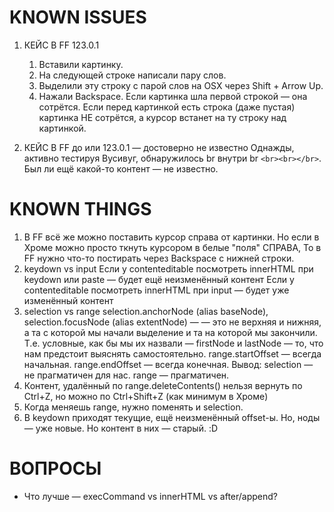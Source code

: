# KNOWN ISSUES

1. КЕЙС В FF 123.0.1
   1. Вставили картинку.
   2. На следующей строке написали пару слов.
   3. Выделили эту строку с парой слов на OSX через Shift + Arrow Up.
   4. Нажали Backspace.
   Если картинка шла первой строкой — она сотрётся.
   Если перед картинкой есть строка (даже пустая) картинка НЕ сотрётся, а курсор встанет на ту строку над картинкой.

2. КЕЙС В FF до или 123.0.1 — достоверно не известно
   Однажды, активно тестируя Вусивуг, обнаружилось br внутри br `<br><br></br>`.
   Был ли ещё какой-то контент — не известно.

# KNOWN THINGS

1. В FF всё же можно поставить курсор справа от картинки.
   Но если в Хроме можно просто ткнуть курсором в белые "поля" СПРАВА,
   То в FF нужно что-то постирать через Backspace с нижней строки.
2. keydown vs input
   Если у contenteditable посмотреть innerHTML при keydown или paste — будет ещё неизменённый контент
   Если у contenteditable посмотреть innerHTML при input — будет уже изменённый контент
3. selection vs range 
   selection.anchorNode (alias baseNode), selection.focusNode (alias extentNode) — 
   — это не верхняя и нижняя, а та с которой мы начали выделение и та на которой мы закончили.
   Т.е. условные, как бы мы их назвали — firstNode и lastNode — то, что нам предстоит выяснять самостоятельно.
   range.startOffset — всегда начальная. range.endOffset — всегда конечная.
   Вывод: selection — не прагматичен для нас. range — прагматичен.
4. Контент, удалённый по range.deleteContents() нельзя вернуть по Ctrl+Z, но можно по Ctrl+Shift+Z (как минимум в Хроме)
5. Когда меняешь range, нужно поменять и selection.
6. В keydown приходят текущие, ещё неизменённый offset-ы. Но, ноды — уже новые. Но контент в них — старый. :D

# ВОПРОСЫ

- Что лучше — execCommand vs innerHTML vs after/append?